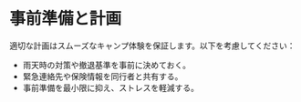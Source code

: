 # 事前準備と計画

適切な計画はスムーズなキャンプ体験を保証します。以下を考慮してください：

- 雨天時の対策や撤退基準を事前に決めておく。
- 緊急連絡先や保険情報を同行者と共有する。
- 事前準備を最小限に抑え、ストレスを軽減する。
